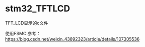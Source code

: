 # stm32_TFTLCD
TFT_LCD显示的c文件

使用FSMC
参考：https://blog.csdn.net/weixin_43892323/article/details/107305536
